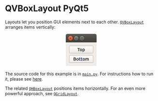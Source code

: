 # QVBoxLayout PyQt5

Layouts let you position GUI elements next to each other. [`QVBoxLayout`](https://doc.qt.io/qt-5/qvboxlayout.html) arranges items vertically:

<p align="center"><img src="qvboxlayout-pyqt5.png" alt="QVBoxLayout PyQt5"></p>

The source code for this example is in [`main.py`](main.py). For instructions how to run it, please see [here](https://github.com/1mh/pyqt-examples#running-the-examples).

The related [`QHBoxLayout`](https://doc.qt.io/qt-5/qhboxlayout.html) positions items horizontally. For an even more powerful approach, see [`QGridLayout`](https://doc.qt.io/qt-5/qgridlayout.html).
